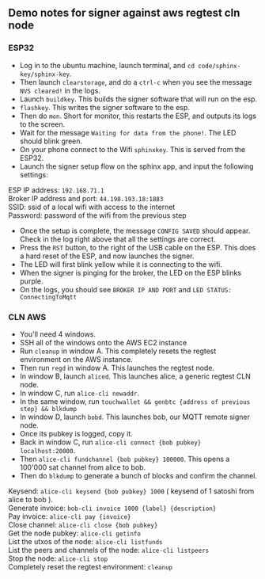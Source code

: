 ## Demo notes for signer against aws regtest cln node

### ESP32

- Log in to the ubuntu machine, launch terminal, and `cd code/sphinx-key/sphinx-key`.
- Then launch `clearstorage`, and do a `ctrl-c` when you see the message `NVS cleared!` in the logs.
- Launch `buildkey`. This builds the signer software that will run on the esp.
- `flashkey`. This writes the signer software to the esp.
- Then do `mon`. Short for monitor, this restarts the ESP, and outputs its logs to the screen.
- Wait for the message `Waiting for data from the phone!`. The LED should blink green.
- On your phone connect to the Wifi `sphinxkey`. This is served from the ESP32.
- Launch the signer setup flow on the sphinx app, and input the following settings:

ESP IP address: `192.168.71.1`\
Broker IP address and port: `44.198.193.18:1883`\
SSID: ssid of a local wifi with access to the internet\
Password: password of the wifi from the previous step

- Once the setup is complete, the message `CONFIG SAVED` should appear. Check in the log right above that all the settings are correct.
- Press the `RST` button, to the right of the USB cable on the ESP. This does a hard reset of the ESP, and now launches the signer.
- The LED will first blink yellow while it is connecting to the wifi.
- When the signer is pinging for the broker, the LED on the ESP blinks purple.
- On the logs, you should see `BROKER IP AND PORT` and `LED STATUS: ConnectingToMqtt`

### CLN AWS

- You'll need 4 windows.
- SSH all of the windows onto the AWS EC2 instance
- Run `cleanup` in window A. This completely resets the regtest environment on the AWS instance.
- Then run `regd` in window A. This launches the regtest node.
- In window B, launch `aliced`. This launches alice, a generic regtest CLN node.
- In window C, run `alice-cli newaddr`.
- In the same window, run `touchwallet && genbtc {address of previous step} && blkdump`
- In window D, launch `bobd`. This launches bob, our MQTT remote signer node.
- Once its pubkey is logged, copy it.
- Back in window C, run `alice-cli connect {bob pubkey} localhost:20000`.
- Then `alice-cli fundchannel {bob pubkey} 100000`. This opens a 100'000 sat channel from alice to bob.
- Then do `blkdump` to generate a bunch of blocks and confirm the channel.

Keysend: `alice-cli keysend {bob pubkey} 1000` ( keysend of 1 satoshi from alice to bob ).\
Generate invoice: `bob-cli invoice 1000 {label} {description}`\
Pay invoice: `alice-cli pay {invoice}`\
Close channel: `alice-cli close {bob pubkey}`\
Get the node pubkey: `alice-cli getinfo`\
List the utxos of the node: `alice-cli listfunds`\
List the peers and channels of the node: `alice-cli listpeers`\
Stop the node: `alice-cli stop`\
Completely reset the regtest environment: `cleanup`
